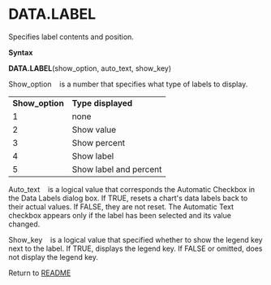 # DATA.LABEL

Specifies label contents and position.

**Syntax**

**DATA.LABEL**(show\_option, auto\_text, show\_key)

Show\_option&nbsp;&nbsp;&nbsp;&nbsp;is a number that specifies what type
of labels to display.

|                  |                        |
| ---------------- | ---------------------- |
| **Show\_option** | **Type displayed**     |
| 1                | none                   |
| 2                | Show value             |
| 3                | Show percent           |
| 4                | Show label             |
| 5                | Show label and percent |

Auto\_text&nbsp;&nbsp;&nbsp;&nbsp;is a logical value that corresponds
the Automatic Checkbox in the Data Labels dialog box. If TRUE, resets a
chart's data labels back to their actual values. If FALSE, they are not
reset. The Automatic Text checkbox appears only if the label has been
selected and its value changed.

Show\_key&nbsp;&nbsp;&nbsp;&nbsp;is a logical value that specified
whether to show the legend key next to the label. If TRUE, displays the
legend key. If FALSE or omitted, does not display the legend key.



Return to [README](README.md#D)

